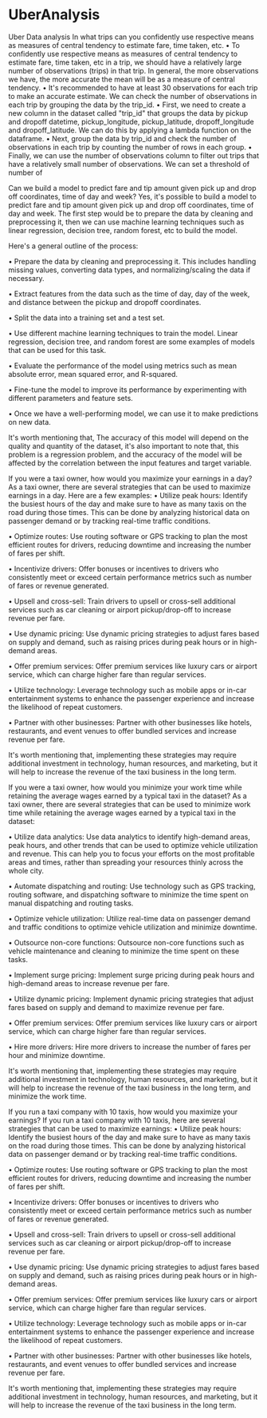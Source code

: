 # UberAnalysis
Uber Data analysis
In what trips can you confidently use respective means as measures of central tendency to estimate fare, time taken, etc.
• To confidently use respective means as measures of central tendency to estimate fare, time taken, etc in a trip, we should have a relatively large number of observations (trips) in that trip. In general, the more observations we have, the more accurate the mean will be as a measure of central tendency. • It's recommended to have at least 30 observations for each trip to make an accurate estimate. We can check the number of observations in each trip by grouping the data by the trip_id. • First, we need to create a new column in the dataset called "trip_id" that groups the data by pickup and dropoff datetime, pickup_longitude, pickup_latitude, dropoff_longitude and dropoff_latitude. We can do this by applying a lambda function on the dataframe. • Next, group the data by trip_id and check the number of observations in each trip by counting the number of rows in each group. • Finally, we can use the number of observations column to filter out trips that have a relatively small number of observations. We can set a threshold of number of

Can we build a model to predict fare and tip amount given pick up and drop off coordinates, time of day and week?
Yes, it's possible to build a model to predict fare and tip amount given pick up and drop off coordinates, time of day and week. The first step would be to prepare the data by cleaning and preprocessing it, then we can use machine learning techniques such as linear regression, decision tree, random forest, etc to build the model.

Here's a general outline of the process:

• Prepare the data by cleaning and preprocessing it. This includes handling missing values, converting data types, and normalizing/scaling the data if necessary.

• Extract features from the data such as the time of day, day of the week, and distance between the pickup and dropoff coordinates.

• Split the data into a training set and a test set.

• Use different machine learning techniques to train the model. Linear regression, decision tree, and random forest are some examples of models that can be used for this task.

• Evaluate the performance of the model using metrics such as mean absolute error, mean squared error, and R-squared.

• Fine-tune the model to improve its performance by experimenting with different parameters and feature sets.

• Once we have a well-performing model, we can use it to make predictions on new data.

It's worth mentioning that, The accuracy of this model will depend on the quality and quantity of the dataset, it's also important to note that, this problem is a regression problem, and the accuracy of the model will be affected by the correlation between the input features and target variable.

If you were a taxi owner, how would you maximize your earnings in a day? As a taxi owner, there are several strategies that can be used to maximize earnings in a day. Here are a few examples:
• Utilize peak hours: Identify the busiest hours of the day and make sure to have as many taxis on the road during those times. This can be done by analyzing historical data on passenger demand or by tracking real-time traffic conditions.

• Optimize routes: Use routing software or GPS tracking to plan the most efficient routes for drivers, reducing downtime and increasing the number of fares per shift.

• Incentivize drivers: Offer bonuses or incentives to drivers who consistently meet or exceed certain performance metrics such as number of fares or revenue generated.

• Upsell and cross-sell: Train drivers to upsell or cross-sell additional services such as car cleaning or airport pickup/drop-off to increase revenue per fare.

• Use dynamic pricing: Use dynamic pricing strategies to adjust fares based on supply and demand, such as raising prices during peak hours or in high-demand areas.

• Offer premium services: Offer premium services like luxury cars or airport service, which can charge higher fare than regular services.

• Utilize technology: Leverage technology such as mobile apps or in-car entertainment systems to enhance the passenger experience and increase the likelihood of repeat customers.

• Partner with other businesses: Partner with other businesses like hotels, restaurants, and event venues to offer bundled services and increase revenue per fare.

It's worth mentioning that, implementing these strategies may require additional investment in technology, human resources, and marketing, but it will help to increase the revenue of the taxi business in the long term.

If you were a taxi owner, how would you minimize your work time while retaining the average wages earned by a typical taxi in the dataset?
As a taxi owner, there are several strategies that can be used to minimize work time while retaining the average wages earned by a typical taxi in the dataset:

• Utilize data analytics: Use data analytics to identify high-demand areas, peak hours, and other trends that can be used to optimize vehicle utilization and revenue. This can help you to focus your efforts on the most profitable areas and times, rather than spreading your resources thinly across the whole city.

• Automate dispatching and routing: Use technology such as GPS tracking, routing software, and dispatching software to minimize the time spent on manual dispatching and routing tasks.

• Optimize vehicle utilization: Utilize real-time data on passenger demand and traffic conditions to optimize vehicle utilization and minimize downtime.

• Outsource non-core functions: Outsource non-core functions such as vehicle maintenance and cleaning to minimize the time spent on these tasks.

• Implement surge pricing: Implement surge pricing during peak hours and high-demand areas to increase revenue per fare.

• Utilize dynamic pricing: Implement dynamic pricing strategies that adjust fares based on supply and demand to maximize revenue per fare.

• Offer premium services: Offer premium services like luxury cars or airport service, which can charge higher fare than regular services.

• Hire more drivers: Hire more drivers to increase the number of fares per hour and minimize downtime.

It's worth mentioning that, implementing these strategies may require additional investment in technology, human resources, and marketing, but it will help to increase the revenue of the taxi business in the long term, and minimize the work time.

If you run a taxi company with 10 taxis, how would you maximize your earnings? If you run a taxi company with 10 taxis, here are several strategies that can be used to maximize earnings:
• Utilize peak hours: Identify the busiest hours of the day and make sure to have as many taxis on the road during those times. This can be done by analyzing historical data on passenger demand or by tracking real-time traffic conditions.

• Optimize routes: Use routing software or GPS tracking to plan the most efficient routes for drivers, reducing downtime and increasing the number of fares per shift.

• Incentivize drivers: Offer bonuses or incentives to drivers who consistently meet or exceed certain performance metrics such as number of fares or revenue generated.

• Upsell and cross-sell: Train drivers to upsell or cross-sell additional services such as car cleaning or airport pickup/drop-off to increase revenue per fare.

• Use dynamic pricing: Use dynamic pricing strategies to adjust fares based on supply and demand, such as raising prices during peak hours or in high-demand areas.

• Offer premium services: Offer premium services like luxury cars or airport service, which can charge higher fare than regular services.

• Utilize technology: Leverage technology such as mobile apps or in-car entertainment systems to enhance the passenger experience and increase the likelihood of repeat customers.

• Partner with other businesses: Partner with other businesses like hotels, restaurants, and event venues to offer bundled services and increase revenue per fare.

It's worth mentioning that, implementing these strategies may require additional investment in technology, human resources, and marketing, but it will help to increase the revenue of the taxi business in the long term.
